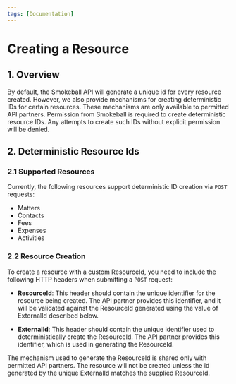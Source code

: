 ```yaml
---
tags: [Documentation]
---
```


# Creating a Resource

## 1. Overview

By default, the Smokeball API will generate a unique id for every resource created. However, we also provide mechanisms for creating deterministic IDs for certain resources. These mechanisms are only available to permitted API partners. Permission from Smokeball is required to create deterministic resource IDs. Any attempts to create such IDs without explicit permission will be denied.

## 2. Deterministic Resource Ids

### 2.1 Supported Resources
Currently, the following resources support deterministic ID creation via `POST` requests:
- Matters
- Contacts
- Fees
- Expenses
- Activities


### 2.2 Resource Creation
To create a resource with a custom ResourceId, you need to include the following HTTP headers when submitting a `POST` request:

- **ResourceId**: This header should contain the unique identifier for the resource being created. The API partner provides this identifier, and it will be validated against the ResourceId generated using the value of ExternalId described below.

- **ExternalId**: This header should contain the unique identifier used to deterministically create the ResourceId. The API partner provides this identifier, which is used in generating the ResourceId.

The mechanism used to generate the ResourceId is shared only with permitted API partners. The resource will not be created unless the id generated by the unique ExternalId matches the supplied ResourceId.

